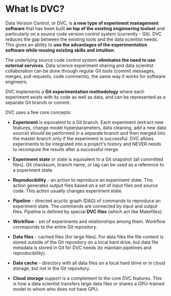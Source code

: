# What Is DVC?

Data Version Control, or DVC, is **a new type of experiment management
software** that has been built **on top of the existing engineering toolset**
and particularly on a source code version control system (currently - Git). DVC
reduces the gap between the existing tools and the data scientist needs. This
gives an ability to **use the advantages of the experimentation software while
reusing existing skills and intuition**.

The underlying source code control system **eliminates the need to use external
services**. Data science experiment sharing and data scientist collaboration can
be done through regular Git tools (commit messages, merges, pull requests, code
comments), the same way it works for software engineers.

DVC implements a **Git experimentation methodology** where each experiment
exists with its code as well as data, and can be represented as a separate Git
branch or commit.

DVC uses a few core concepts:

- **Experiment** is equivalent to a Git branch. Each experiment (extract new
features, change model hyperparameters, data cleaning, add a new data source)
should be performed in a separate branch and then merged into the master branch
only if the experiment is successful. DVC allows experiments to be integrated
into a project's history and NEVER needs to recompute the results after a
successful merge.

- **Experiment state** or state is equivalent to a Git snapshot (all committed
files). Git checksum, branch name, or tag can be used as a reference to a
experiment state.

- **Reproducibility** - an action to reproduce an experiment state. This action
generates output files based on a set of input files and source code. This
action usually changes experiment state.

- **Pipeline** - directed acyclic graph (DAG) of commands to reproduce an
experiment state. The commands are connected by input and output files. Pipeline
is defined by special **DVC files** (which act like Makefiles).

- **Workflow** - set of experiments and relationships among them. Workflow
corresponds to the entire Git repository.

- **Data files** - cached files (for large files). For data files the file
content is stored outside of the Git repository on a local hard drive, but data
file metadata is stored in Git for DVC needs (to maintain pipelines and
reproducibility).

- **Data cache** - directory with all data files on a local hard drive or in
cloud storage, but not in the Git repository.

- **Cloud storage** support is a complement to the core DVC features. This is
how a data scientist transfers large data files or shares a GPU-trained model
to whom who does not have GPU.
